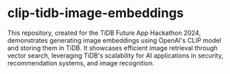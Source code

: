 # clip-tidb-image-embeddings
This repository, created for the TiDB Future App Hackathon 2024, demonstrates generating image embeddings using OpenAI's CLIP model and storing them in TiDB. It showcases efficient image retrieval through vector search, leveraging TiDB's scalability for AI applications in security, recommendation systems, and image recognition.
